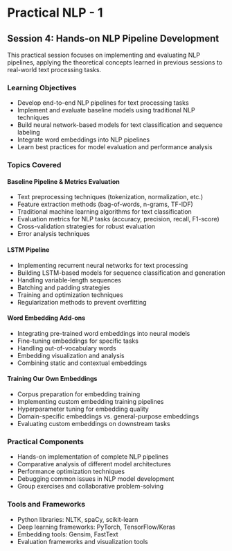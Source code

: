 # Practical NLP - 1

## Session 4: Hands-on NLP Pipeline Development

This practical session focuses on implementing and evaluating NLP pipelines, applying the theoretical concepts learned in previous sessions to real-world text processing tasks.

### Learning Objectives

- Develop end-to-end NLP pipelines for text processing tasks
- Implement and evaluate baseline models using traditional NLP techniques
- Build neural network-based models for text classification and sequence labeling
- Integrate word embeddings into NLP pipelines
- Learn best practices for model evaluation and performance analysis

### Topics Covered

#### Baseline Pipeline & Metrics Evaluation

- Text preprocessing techniques (tokenization, normalization, etc.)
- Feature extraction methods (bag-of-words, n-grams, TF-IDF)
- Traditional machine learning algorithms for text classification
- Evaluation metrics for NLP tasks (accuracy, precision, recall, F1-score)
- Cross-validation strategies for robust evaluation
- Error analysis techniques

#### LSTM Pipeline

- Implementing recurrent neural networks for text processing
- Building LSTM-based models for sequence classification and generation
- Handling variable-length sequences
- Batching and padding strategies
- Training and optimization techniques
- Regularization methods to prevent overfitting

#### Word Embedding Add-ons

- Integrating pre-trained word embeddings into neural models
- Fine-tuning embeddings for specific tasks
- Handling out-of-vocabulary words
- Embedding visualization and analysis
- Combining static and contextual embeddings

#### Training Our Own Embeddings

- Corpus preparation for embedding training
- Implementing custom embedding training pipelines
- Hyperparameter tuning for embedding quality
- Domain-specific embeddings vs. general-purpose embeddings
- Evaluating custom embeddings on downstream tasks

### Practical Components

- Hands-on implementation of complete NLP pipelines
- Comparative analysis of different model architectures
- Performance optimization techniques
- Debugging common issues in NLP model development
- Group exercises and collaborative problem-solving

### Tools and Frameworks

- Python libraries: NLTK, spaCy, scikit-learn
- Deep learning frameworks: PyTorch, TensorFlow/Keras
- Embedding tools: Gensim, FastText
- Evaluation frameworks and visualization tools
